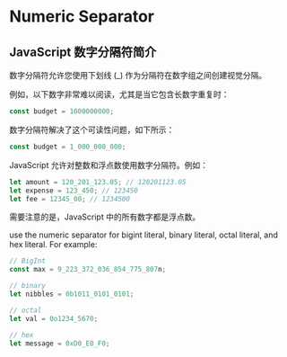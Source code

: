 # Numeric Separator

## JavaScript 数字分隔符简介

数字分隔符允许您使用下划线 (_) 作为分隔符在数字组之间创建视觉分隔。

例如，以下数字非常难以阅读，尤其是当它包含长数字重复时：

```js
const budget = 1000000000;
```

数字分隔符解决了这个可读性问题，如下所示：

```js
const budget = 1_000_000_000;
```

JavaScript 允许对整数和浮点数使用数字分隔符。例如：

```js
let amount = 120_201_123.05; // 120201123.05
let expense = 123_450; // 123450
let fee = 12345_00; // 1234500
```

需要注意的是，JavaScript 中的所有数字都是浮点数。

use the numeric separator for bigint literal, binary literal, octal literal, and hex literal. For example:

```js
// BigInt
const max = 9_223_372_036_854_775_807n;

// binary
let nibbles = 0b1011_0101_0101;

// octal
let val = 0o1234_5670;

// hex
let message = 0xD0_E0_F0;
```











